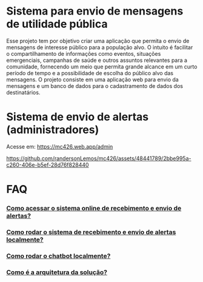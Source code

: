 # Sistema para envio de mensagens de utilidade pública

Esse projeto tem por objetivo criar uma aplicação que permita o envio de mensagens de interesse público para a população alvo. O intuito é facilitar o compartilhamento de informações como eventos, situações emergenciais, campanhas de saúde e outros assuntos relevantes para a comunidade, fornecendo um meio que permita grande alcance em um curto período de tempo e a possibilidade de escolha do público alvo das mensagens.
O projeto consiste em uma aplicação web para envio da mensagens e um banco de dados para o cadastramento de dados dos destinatários. 
# Sistema de envio de alertas (administradores)
Acesse em: https://mc426.web.app/admin

https://github.com/randersonLemos/mc426/assets/48441789/2bbe995a-c260-406e-b5ef-28d76f828440
# FAQ
### [Como acessar o sistema online de recebimento e envio de alertas?](https://github.com/randersonLemos/mc426/wiki/Acessando-o-sistema)
### [Como rodar o sistema de recebimento e envio de alertas localmente?](https://github.com/randersonLemos/mc426/wiki/Rodando-o-sistema-locamente)
### [Como rodar o chatbot localmente?](https://github.com/randersonLemos/mc426/wiki/Como-rodar-o-chatbot-locamente)
### [Como é a arquitetura da solução?](https://github.com/randersonLemos/mc426/wiki/Descri%C3%A7%C3%A3o-de-componentes-e-arquitetura)
